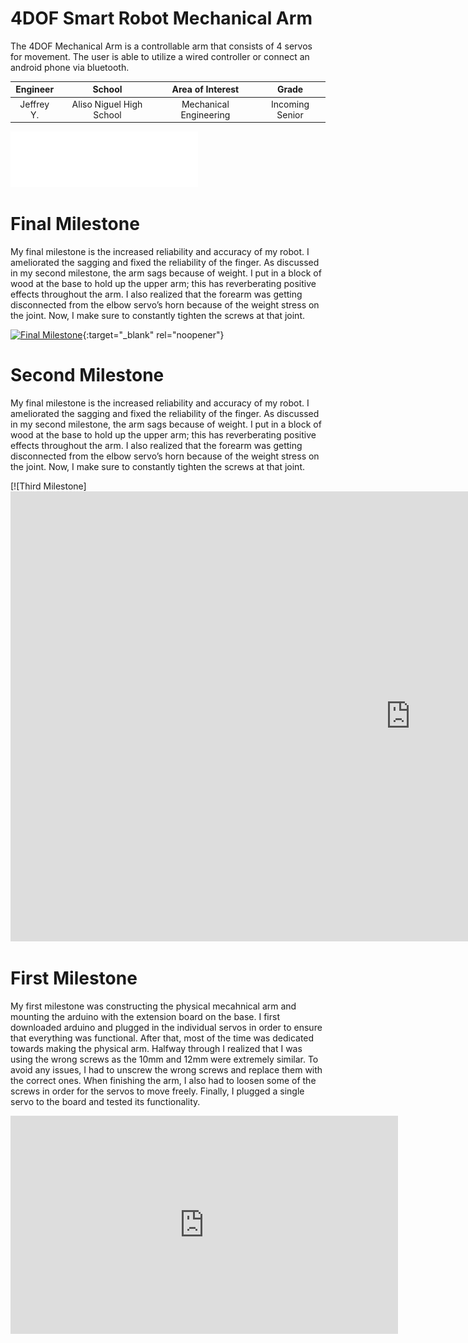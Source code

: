 ﻿# 4DOF Smart Robot Mechanical Arm
The 4DOF Mechanical Arm is a controllable arm that consists of 4 servos for movement. The user is able to utilize a wired controller or connect an android phone via bluetooth.

| **Engineer** | **School** | **Area of Interest** | **Grade** |
|:--:|:--:|:--:|:--:|
| Jeffrey Y. | Aliso Niguel High School | Mechanical Engineering | Incoming Senior

![Headstone Image](https://github.com/BlueStampEng/BSE_Template_Portfolio/blob/4655d8c4b2f1d0fa5912511d0b39542520b9f88e/branding/BlueStamp-Engineering-Logo-White.png)
  
# Final Milestone
My final milestone is the increased reliability and accuracy of my robot. I ameliorated the sagging and fixed the reliability of the finger. As discussed in my second milestone, the arm sags because of weight. I put in a block of wood at the base to hold up the upper arm; this has reverberating positive effects throughout the arm. I also realized that the forearm was getting disconnected from the elbow servo’s horn because of the weight stress on the joint. Now, I make sure to constantly tighten the screws at that joint. 

[![Final Milestone](https://res.cloudinary.com/marcomontalbano/image/upload/v1612573869/video_to_markdown/images/youtube--F7M7imOVGug-c05b58ac6eb4c4700831b2b3070cd403.jpg )](https://www.youtube.com/watch?v=F7M7imOVGug&feature=emb_logo "Final Milestone"){:target="_blank" rel="noopener"}

# Second Milestone
My final milestone is the increased reliability and accuracy of my robot. I ameliorated the sagging and fixed the reliability of the finger. As discussed in my second milestone, the arm sags because of weight. I put in a block of wood at the base to hold up the upper arm; this has reverberating positive effects throughout the arm. I also realized that the forearm was getting disconnected from the elbow servo’s horn because of the weight stress on the joint. Now, I make sure to constantly tighten the screws at that joint.

[![Third Milestone]<iframe width="1280" height="720" src="https://www.youtube.com/embed/q5HAsUY1p20" title="Jeffrey Y Milestone 2" frameborder="0" allow="accelerometer; autoplay; clipboard-write; encrypted-media; gyroscope; picture-in-picture" allowfullscreen></iframe>
# First Milestone
  

My first milestone was constructing the physical mecahnical arm and mounting the arduino with the extension board on the base. I first downloaded arduino and plugged in the individual servos in order to ensure that everything was functional. After that, most of the time was dedicated towards making the physical arm. Halfway through I realized that I was using the wrong screws as the 10mm and 12mm were extremely similar. To avoid any issues, I had to unscrew the wrong screws and replace them with the correct ones. When finishing the arm, I also had to loosen some of the screws in order for the servos to move freely. Finally, I plugged a single servo to the board and tested its functionality.

<iframe width="620" height="348.75" src="https://www.youtube.com/embed/L_sFzxW_xlw" title="Jeffrey Y Milestone 1" frameborder="0" allow="accelerometer; autoplay; clipboard-write; encrypted-media; gyroscope; picture-in-picture" allowfullscreen></iframe>
